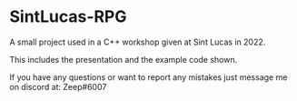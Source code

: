 # SintLucas-RPG

A small project used in a C++ workshop given at Sint Lucas in 2022.

This includes the presentation and the example code shown.


If you have any questions or want to report any mistakes just message me on discord at: Zeep#6007
